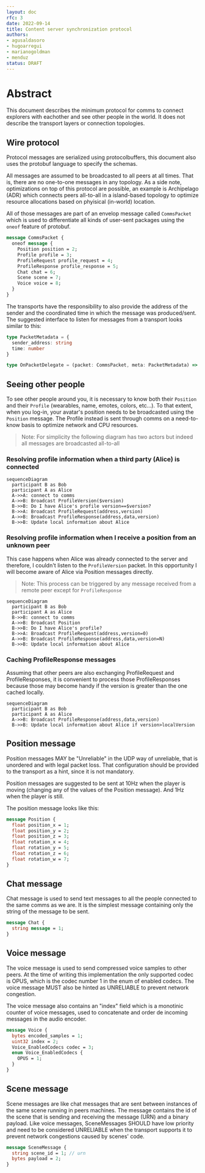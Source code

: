 ```yaml
---
layout: doc
rfc: 3
date: 2022-09-14
title: Content server synchronization protocol
authors:
- agusaldasoro
- hugoarregui
- marianogoldman
- menduz
status: DRAFT
---
```


# Abstract

This document describes the minimum protocol for comms to connect explorers with eachother and see other people in the world. It does not describe the transport layers or connection topologies.

## Wire protocol

Protocol messages are serialized using protocolbuffers, this document also uses the protobuf language to specify the schemas.

All messages are assumed to be broadcasted to all peers at all times. That is, there are no one-to-one messages in any topology. As a side note, optimizations on top of this protocol are possible, an example is Archipelago (ADR) which connects peers all-to-all in a island-based topology to optimize resource allocations based on phyisical (in-world) location.

All of those messages are part of an envelop message called `CommsPacket` which is used to differentiate all kinds of user-sent packages using the `oneof` feature of protobuf.

```protobuf
message CommsPacket {
  oneof message {
    Position position = 2;
    Profile profile = 3;
    ProfileRequest profile_request = 4;
    ProfileResponse profile_response = 5;
    Chat chat = 6;
    Scene scene = 7;
    Voice voice = 8;
  }
}
```

The transports have the responsibility to also provide the address of the sender and the coordinated time in which the message was produced/sent. The suggested interface to listen for messages from a transport looks similar to this:

```typescript
type PacketMetadata = {
  sender_address: string
  time: number
}

type OnPacketDelegate = (packet: CommsPacket, meta: PacketMetadata) => void
```

## Seeing other people

To see other people around you, it is necessary to know both their `Position` and their `Profile` (wearables, name, emotes, colors, etc...). To that extent, when you log-in, your avatar's position needs to be broadcasted using the `Position` message. The Profile instead is sent through comms on a need-to-know basis to optimize network and CPU resources.

> Note: For simplicity the following diagram has two actors but indeed all messages are broadcasted all-to-all

### Resolving profile information when a third party (Alice) is connected

```mermaid
sequenceDiagram
  participant B as Bob
  participant A as Alice
  A->>A: connect to comms
  A->>B: Broadcast ProfileVersion($version)
  B->>B: Do I have Alice's profile version==$version?
  B->>A: Broadcast ProfileRequest(address,version)
  A->>B: Broadcast ProfileResponse(address,data,version)
  B->>B: Update local information about Alice
```

### Resolving profile information when I receive a position from an unknown peer

This case happens when Alice was already connected to the server and therefore, I couldn't listen to the `ProfileVersion` packet. In this opportunity I will become aware of Alice via Position messages directly.

> Note: This process can be triggered by any message received from a remote peer except for `ProfileResponse`

```mermaid
sequenceDiagram
  participant B as Bob
  participant A as Alice
  B->>B: connect to comms
  A->>B: Broadcast Position
  B->>B: Do I have Alice's profile?
  B->>A: Broadcast ProfileRequest(address,version=0)
  A->>B: Broadcast ProfileResponse(address,data,version=N)
  B->>B: Update local information about Alice
```


### Caching ProfileResponse messages

Assuming that other peers are also exchanging ProfileRequest and ProfileResponses, it is convenient to process those ProfileResponses because those may become handy if the version is greater than the one cached locally.

```mermaid
sequenceDiagram
  participant B as Bob
  participant A as Alice
  A->>B: Broadcast ProfileResponse(address,data,version)
  B->>B: Update local information about Alice if version>localVersion
```

## Position message

Position messages MAY be "Unreliable" in the UDP way of unreliable, that is unordered and with legal packet loss. That configuration should be provided to the transport as a hint, since it is not mandatory.

Position messages are suggested to be sent at 10Hz when the player is moving (changing any of the values of the Position message). And 1Hz when the player is still.

The position message looks like this:

```protobuf
message Position {
  float position_x = 1;
  float position_y = 2;
  float position_z = 3;
  float rotation_x = 4;
  float rotation_y = 5;
  float rotation_z = 6;
  float rotation_w = 7;
}
```

## Chat message

Chat message is used to send text messages to all the people connected to the same comms as we are. It is the simplest message containing only the string of the message to be sent.

```protobuf
message Chat {
  string message = 1;
}
```

## Voice message

The voice message is used to send compressed voice samples to other peers. At the time of writing this implementation the only supported codec is OPUS, which is the codec number 1 in the enum of enabled codecs. The voice message MUST also be hinted as UNRELIABLE to prevent network congestion.

The voice message also contains an "index" field which is a monotinic counter of voice messages, used to concatenate and order de incoming messages in the audio encoder.

```protobuf
message Voice {
  bytes encoded_samples = 1;
  uint32 index = 2;
  Voice_EnabledCodecs codec = 3;
  enum Voice_EnabledCodecs {
    OPUS = 1;
  }
}
```

## Scene message

Scene messages are like chat messages that are sent between instances of the same scene running in peers machines. The message contains the id of the scene that is sending and receiving the message (URN) and a binary payload. Like voice messages, SceneMessages SHOULD have low priority and need to be considered UNRELIABLE when the transport supports it to prevent network congestions caused by scenes' code.

```protobuf
message SceneMessage {
  string scene_id = 1; // urn
  bytes payload = 2;
}
```